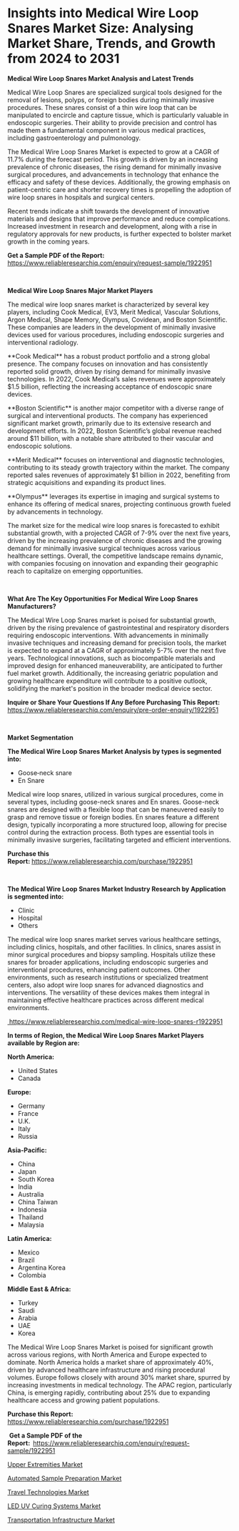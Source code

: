<p><h1>Insights into Medical Wire Loop Snares Market Size: Analysing Market Share, Trends, and Growth from 2024 to 2031</h1></p><p><strong>Medical Wire Loop Snares Market Analysis and Latest Trends</strong></p>
<p><p>Medical Wire Loop Snares are specialized surgical tools designed for the removal of lesions, polyps, or foreign bodies during minimally invasive procedures. These snares consist of a thin wire loop that can be manipulated to encircle and capture tissue, which is particularly valuable in endoscopic surgeries. Their ability to provide precision and control has made them a fundamental component in various medical practices, including gastroenterology and pulmonology.</p><p>The Medical Wire Loop Snares Market is expected to grow at a CAGR of 11.7% during the forecast period. This growth is driven by an increasing prevalence of chronic diseases, the rising demand for minimally invasive surgical procedures, and advancements in technology that enhance the efficacy and safety of these devices. Additionally, the growing emphasis on patient-centric care and shorter recovery times is propelling the adoption of wire loop snares in hospitals and surgical centers. </p><p>Recent trends indicate a shift towards the development of innovative materials and designs that improve performance and reduce complications. Increased investment in research and development, along with a rise in regulatory approvals for new products, is further expected to bolster market growth in the coming years.</p></p>
<p><strong>Get a Sample PDF of the Report:&nbsp;</strong> <a href="https://www.reliableresearchiq.com/enquiry/request-sample/1922951?utm_campaign=1745&utm_medium=2&utm_source=Github&utm_content=ia&utm_term=24102024&utm_id=medical-wire-loop-snares">https://www.reliableresearchiq.com/enquiry/request-sample/1922951</a></p>
<p>&nbsp;</p>
<p><strong>Medical Wire Loop Snares Major Market Players</strong></p>
<p><p>The medical wire loop snares market is characterized by several key players, including Cook Medical, EV3, Merit Medical, Vascular Solutions, Argon Medical, Shape Memory, Olympus, Covidean, and Boston Scientific. These companies are leaders in the development of minimally invasive devices used for various procedures, including endoscopic surgeries and interventional radiology.</p><p>**Cook Medical** has a robust product portfolio and a strong global presence. The company focuses on innovation and has consistently reported solid growth, driven by rising demand for minimally invasive technologies. In 2022, Cook Medical’s sales revenues were approximately $1.5 billion, reflecting the increasing acceptance of endoscopic snare devices.</p><p>**Boston Scientific** is another major competitor with a diverse range of surgical and interventional products. The company has experienced significant market growth, primarily due to its extensive research and development efforts. In 2022, Boston Scientific’s global revenue reached around $11 billion, with a notable share attributed to their vascular and endoscopic solutions.</p><p>**Merit Medical** focuses on interventional and diagnostic technologies, contributing to its steady growth trajectory within the market. The company reported sales revenues of approximately $1 billion in 2022, benefiting from strategic acquisitions and expanding its product lines.</p><p>**Olympus** leverages its expertise in imaging and surgical systems to enhance its offering of medical snares, projecting continuous growth fueled by advancements in technology. </p><p>The market size for the medical wire loop snares is forecasted to exhibit substantial growth, with a projected CAGR of 7-9% over the next five years, driven by the increasing prevalence of chronic diseases and the growing demand for minimally invasive surgical techniques across various healthcare settings. Overall, the competitive landscape remains dynamic, with companies focusing on innovation and expanding their geographic reach to capitalize on emerging opportunities.</p></p>
<p>&nbsp;</p>
<p><strong>What Are The Key Opportunities For Medical Wire Loop Snares Manufacturers?</strong></p>
<p><p>The Medical Wire Loop Snares market is poised for substantial growth, driven by the rising prevalence of gastrointestinal and respiratory disorders requiring endoscopic interventions. With advancements in minimally invasive techniques and increasing demand for precision tools, the market is expected to expand at a CAGR of approximately 5-7% over the next five years. Technological innovations, such as biocompatible materials and improved design for enhanced maneuverability, are anticipated to further fuel market growth. Additionally, the increasing geriatric population and growing healthcare expenditure will contribute to a positive outlook, solidifying the market's position in the broader medical device sector.</p></p>
<p><strong>Inquire or Share Your Questions If Any Before Purchasing This Report:</strong> <a href="https://www.reliableresearchiq.com/enquiry/pre-order-enquiry/1922951?utm_campaign=1745&utm_medium=2&utm_source=Github&utm_content=ia&utm_term=24102024&utm_id=medical-wire-loop-snares">https://www.reliableresearchiq.com/enquiry/pre-order-enquiry/1922951</a></p>
<p>&nbsp;</p>
<p><strong>Market Segmentation</strong></p>
<p><strong>The Medical Wire Loop Snares Market Analysis by types is segmented into:</strong></p>
<p><ul><li>Goose‐neck snare</li><li>En Snare</li></ul></p>
<p><p>Medical wire loop snares, utilized in various surgical procedures, come in several types, including goose-neck snares and En snares. Goose-neck snares are designed with a flexible loop that can be maneuvered easily to grasp and remove tissue or foreign bodies. En snares feature a different design, typically incorporating a more structured loop, allowing for precise control during the extraction process. Both types are essential tools in minimally invasive surgeries, facilitating targeted and efficient interventions.</p></p>
<p><strong>Purchase this Report:&nbsp;</strong><a href="https://www.reliableresearchiq.com/purchase/1922951?utm_campaign=1745&utm_medium=2&utm_source=Github&utm_content=ia&utm_term=24102024&utm_id=medical-wire-loop-snares">https://www.reliableresearchiq.com/purchase/1922951</a></p>
<p>&nbsp;</p>
<p><strong>The Medical Wire Loop Snares Market Industry Research by Application is segmented into:</strong></p>
<p><ul><li>Clinic</li><li>Hospital</li><li>Others</li></ul></p>
<p><p>The medical wire loop snares market serves various healthcare settings, including clinics, hospitals, and other facilities. In clinics, snares assist in minor surgical procedures and biopsy sampling. Hospitals utilize these snares for broader applications, including endoscopic surgeries and interventional procedures, enhancing patient outcomes. Other environments, such as research institutions or specialized treatment centers, also adopt wire loop snares for advanced diagnostics and interventions. The versatility of these devices makes them integral in maintaining effective healthcare practices across different medical environments.</p></p>
<p><a href="https://www.reliableresearchiq.com/medical-wire-loop-snares-r1922951?utm_campaign=1745&utm_medium=2&utm_source=Github&utm_content=ia&utm_term=24102024&utm_id=medical-wire-loop-snares">&nbsp;https://www.reliableresearchiq.com/medical-wire-loop-snares-r1922951</a></p>
<p><strong>In terms of Region, the Medical Wire Loop Snares Market Players available by Region are:</strong></p>
<p>
    <p> <strong> North America: </strong>
        <ul>
            <li>United States</li>
            <li>Canada</li>
        </ul>
        </p> 
    <p> <strong> Europe: </strong>
        <ul>
            <li>Germany</li>
            <li>France</li>
            <li>U.K.</li>
            <li>Italy</li>
            <li>Russia</li>
        </ul>
        </p> 
    <p> <strong> Asia-Pacific: </strong>
        <ul>
            <li>China</li>
            <li>Japan</li>
            <li>South Korea</li>
            <li>India</li>
            <li>Australia</li>
            <li>China Taiwan</li>
            <li>Indonesia</li>
            <li>Thailand</li>
            <li>Malaysia</li>
        </ul>
        </p> 
    <p> <strong> Latin America: </strong>
        <ul>
            <li>Mexico</li>
            <li>Brazil</li>
            <li>Argentina Korea</li>
            <li>Colombia</li>
        </ul>
        </p> 
    <p> <strong> Middle East & Africa: </strong>
        <ul>
            <li>Turkey</li>
            <li>Saudi</li>
            <li>Arabia</li>
            <li>UAE</li>
            <li>Korea</li>
        </ul>
    </p>
    </p>
<p><p>The Medical Wire Loop Snares Market is poised for significant growth across various regions, with North America and Europe expected to dominate. North America holds a market share of approximately 40%, driven by advanced healthcare infrastructure and rising procedural volumes. Europe follows closely with around 30% market share, spurred by increasing investments in medical technology. The APAC region, particularly China, is emerging rapidly, contributing about 25% due to expanding healthcare access and growing patient populations.</p></p>
<p><strong>Purchase this Report: </strong><a href="https://www.reliableresearchiq.com/purchase/1922951?utm_campaign=1745&utm_medium=2&utm_source=Github&utm_content=ia&utm_term=24102024&utm_id=medical-wire-loop-snares">https://www.reliableresearchiq.com/purchase/1922951</a></p>
<p>&nbsp;<strong>Get a Sample PDF of the Report:&nbsp;&nbsp;</strong><a href="https://www.reliableresearchiq.com/enquiry/request-sample/1922951?utm_campaign=1745&utm_medium=2&utm_source=Github&utm_content=ia&utm_term=24102024&utm_id=medical-wire-loop-snares">https://www.reliableresearchiq.com/enquiry/request-sample/1922951</a></p>
<p><strong></strong></p>
<p><p><a href="https://www.linkedin.com/pulse/market-dynamics-future-trends-global-upper-extremities-sector-zj52c?utm_campaign=1745&utm_medium=2&utm_source=Github&utm_content=ia&utm_term=24102024&utm_id=medical-wire-loop-snares">Upper Extremities Market</a></p><p><a href="https://www.linkedin.com/pulse/automated-sample-preparation-market-strategic-insights-g9v9c?utm_campaign=1745&utm_medium=2&utm_source=Github&utm_content=ia&utm_term=24102024&utm_id=medical-wire-loop-snares">Automated Sample Preparation Market</a></p><p><a href="https://www.linkedin.com/pulse/travel-technologies-market-navigating-challenges-unlocking-oavlc?utm_campaign=1745&utm_medium=2&utm_source=Github&utm_content=ia&utm_term=24102024&utm_id=medical-wire-loop-snares">Travel Technologies Market</a></p><p><a href="https://www.linkedin.com/pulse/led-uv-curing-systems-market-innovations-trends-comprehensive-hjlzc?utm_campaign=1745&utm_medium=2&utm_source=Github&utm_content=ia&utm_term=24102024&utm_id=medical-wire-loop-snares">LED UV Curing Systems Market</a></p><p><a href="https://www.linkedin.com/pulse/transportation-infrastructure-market-share-analysis-growth-jmgac?utm_campaign=1745&utm_medium=2&utm_source=Github&utm_content=ia&utm_term=24102024&utm_id=medical-wire-loop-snares">Transportation Infrastructure Market</a></p></p>